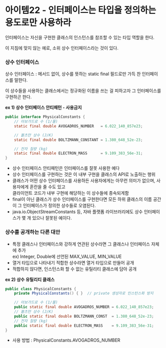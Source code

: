 # 아이템22 - 인터페이스는 타입을 정의하는 용도로만 사용하라

인터페이스는 자신을 구현한 클래스의 인스턴스를 참조할 수 있는 타입 역할을 한다.

이 지침에 맞지 않는 예로, 소위 상수 인터페이스라는 것이 있다.

### 상수 인터페이스

상수 인터페이스 : 메서드 없이, 상수를 뜻하는 static final 필드로만 가득 찬 인터페이스를 말한다.

이 상수들을 사용하는 클래스에서는 정규화된 이름을 쓰는 걸 피하고자 그 인터페이스를 구현하곤 한다.

**ex 1) 상수 인터페이스 안티패턴 - 사용금지**

```java
public interface PhysicalConstants {
    // 아보가드로 수 (1/몰)
    static final double AVOGADROS_NUMBER   = 6.022_140_857e23;

    // 볼츠만 상수 (J/K)
    static final double BOLTZMANN_CONSTANT = 1.380_648_52e-23;

    // 전자 질량 (kg)
    static final double ELECTRON_MASS      = 9.109_383_56e-31;
}
```
- 상수 인터페이스 안티패턴은 인터페이스를 잘못 사용한 예다
- 상수 인터페이스를 구현하는 것은 이 내부 구현을 클래스의 API로 노출하는 행위
- 클래스가 어떤 상수 인터페이스를 사용하든 사용자에게는 아무런 의미가 없으며, 사용자에게 혼란을 줄 수도 있고  
클라이언트 코드가 내부 구현에 해당하는 이 상수들에 종속되게함
- final이 아닌 클래스가 상수 인터페이스를 구현한다면 모든 하위 클래스의 이름 공간이 그 인터페이스가 정의한 상수들로 오염된다.
- java.io.ObjectStreamConstants 등, 자바 플랫폼 라이브러리에도 상수 인터페이스가 몇 개 있으나 잘못된 예이다.

### 상수를 공개하는 다른 대안
- 특정 클래스나 인터페이스와 강하게 연관된 상수라면 그 클래스나 인터페이스 자체에 추가  
ex) Integer, Double에 선언된 MAX_VALUE, MIN_VALUE
- 열거 타입으로 나타내기 적합한 상수라면 열거 타입으로 만들어 공개
- 적합하지 않다면, 인스턴스화 할 수 없는 유틸리티 클래스에 담아 공개

**ex 2) 상수 유틸리티 클래스**
```java
public class PhysicalConstants {
    private PhysicalConstants() { }  // private 생성자로 인스턴스화 방지

    // 아보가드로 수 (1/몰)
    public static final double AVOGADROS_NUMBER = 6.022_140_857e23;
    // 볼츠만 상수 (J/K)
    public static final double BOLTZMANN_CONST  = 1.380_648_52e-23;
    // 전자 질량 (kg)
    public static final double ELECTRON_MASS    = 9.109_383_56e-31;
}
```
- 사용 방법 : PhysicalConstants.AVOGADROS_NUMBER